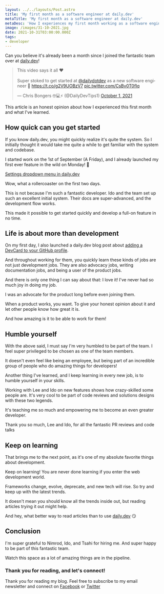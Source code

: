 ```yaml
---
layout: ../../layouts/Post.astro
title: 'My first month as a software engineer at daily.dev'
metaTitle: 'My first month as a software engineer at daily.dev'
metaDesc: 'How I experiences my first month working as a software engineer at daily.dev'
image: /images/31-10-2021.jpg
date: 2021-10-31T03:00:00.000Z
tags:
- developer
---
```

Can you believe it's already been a month since I joined the fantastic team over at [daily.dev](https://daily.dev/)!

<blockquote class="twitter-tweet"><p lang="en" dir="ltr">This video says it all ❤️<br /><br />Super stoked to get started at <a href="https://twitter.com/dailydotdev?ref_src=twsrc%5Etfw">@dailydotdev</a> as a new software engineer 🤩 <a href="https://t.co/g2V9UOBzV7">https://t.co/g2V9UOBzV7</a> <a href="https://t.co/CsBv0T0fIq">pic.twitter.com/CsBv0T0fIq</a></p>&mdash; Chris Bongers 🤓💻⚡️ (@DailyDevTips1) <a href="https://twitter.com/DailyDevTips1/status/1443837754568290340?ref_src=twsrc%5Etfw">October 1, 2021</a></blockquote> <script async src="https://platform.twitter.com/widgets.js" charset="utf-8"></script>

This article is an honest opinion about how I experienced this first month and what I've learned.

## How quick can you get started

If you know daily.dev, you might quickly realize it's quite the system. So I initially thought it would take me quite a while to get familiar with the system and codebase.

I started work on the 1st of September (A Friday), and I already launched my first ever feature in the wild on Monday! 🤯

[Settings dropdown menu in daily.dev](https://changelog.daily.dev/settings-dropdown-menu-209417)

Wow, what a rollercoaster on the first two days.

This is not because I'm such a fantastic developer. Ido and the team set up such an excellent initial system.
Their docs are super-advanced, and the development flow works.

This made it possible to get started quickly and develop a full-on feature in no time.

## Life is about more than development

On my first day, I also launched a daily.dev blog post about [adding a DevCard to your GitHub profile](https://daily.dev/blog/adding-the-daily-devcard-to-your-github-profile).

And throughout working for them, you quickly learn these kinds of jobs are not just development jobs.
They are also advocacy jobs, writing documentation jobs, and being a user of the product jobs.

And there is only one thing I can say about that: I love it!
I've never had so much joy in doing my job.

I was an advocate for the product long before even joining them.

When a product works, you want. To give your honest opinion about it and let other people know how great it is.

And how amazing is it to be able to work for them!

## Humble yourself

With the above said, I must say I'm very humbled to be part of the team. I feel super privileged to be chosen as one of the team members.

It doesn't even feel like being an employee, but being part of an incredible group of people who do amazing things for developers!

Another thing I've learned, and I keep learning in every new job, is to humble yourself in your skills.

Working with Lee and Ido on new features shows how crazy-skilled some people are. It's very cool to be part of code reviews and solutions designs with these two legends.

It's teaching me so much and empowering me to become an even greater developer.

Thank you so much, Lee and Ido, for all the fantastic PR reviews and code talks

## Keep on learning

That brings me to the next point, as it's one of my absolute favorite things about development.

Keep on learning!
You are never done learning if you enter the web development world.

Frameworks change, evolve, deprecate, and new tech will rise. So try and keep up with the latest trends.

It doesn't mean you should know all the trends inside out, but reading articles trying it out might help.

And hey, what better way to read articles than to use [daily.dev](https://daily.dev/) 😏

## Conclusion

I'm super grateful to Nimrod, Ido, and Tsahi for hiring me. And super happy to be part of this fantastic team.

Watch this space as a lot of amazing things are in the pipeline.

### Thank you for reading, and let's connect!

Thank you for reading my blog. Feel free to subscribe to my email newsletter and connect on [Facebook](https://www.facebook.com/DailyDevTipsBlog) or [Twitter](https://twitter.com/DailyDevTips1)
